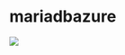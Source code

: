 # mariadbazure

<a href="https://portal.azure.com/#create/Microsoft.Template/uri/https%3A%2F%2Fraw.githubusercontent.com%2FAzure%2Fazure-quickstart-templates%2Fmaster%2F101-simple-linux-vm%2Fazuredeploy.json" target="_blank">
    <img src="http://azuredeploy.net/deploybutton.png"/>
</a><a  target="_blank">
